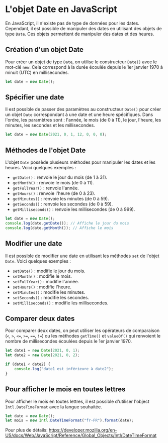# L'objet Date en JavaScript

En JavaScript, il n'existe pas de type de données pour les dates. Cependant, il est possible de manipuler des dates en utilisant des objets de type `Date`. Ces objets permettent de manipuler des dates et des heures.

## Création d'un objet Date

Pour créer un objet de type `Date`, on utilise le constructeur `Date()` avec le mot-clé `new`. Cela correspond à la durée écoulée depuis le 1er janvier 1970 à minuit (UTC) en millisecondes.

```javascript
let date = new Date();
```

## Spécifier une date

Il est possible de passer des paramètres au constructeur `Date()` pour créer un objet `Date` correspondant à une date et une heure spécifiques. Dans l'ordre, les paramètres sont : l'année, le mois (de 0 à 11), le jour, l'heure, les minutes, les secondes et les millisecondes.

```javascript
let date = new Date(2021, 0, 1, 12, 0, 0, 0);
```

## Méthodes de l'objet Date

L'objet `Date` possède plusieurs méthodes pour manipuler les dates et les heures. Voici quelques exemples :

-   `getDate()` : renvoie le jour du mois (de 1 à 31).
-   `getMonth()` : renvoie le mois (de 0 à 11).
-   `getFullYear()` : renvoie l'année.
-   `getHours()` : renvoie l'heure (de 0 à 23).
-   `getMinutes()` : renvoie les minutes (de 0 à 59).
-   `getSeconds()` : renvoie les secondes (de 0 à 59).
-   `getMilliseconds()` : renvoie les millisecondes (de 0 à 999).

```javascript
let date = new Date();
console.log(date.getDate()); // Affiche le jour du mois
console.log(date.getMonth()); // Affiche le mois
```

## Modifier une date

Il est possible de modifier une date en utilisant les méthodes `set` de l'objet `Date`. Voici quelques exemples :

-   `setDate()` : modifie le jour du mois.
-   `setMonth()` : modifie le mois.
-   `setFullYear()` : modifie l'année.
-   `setHours()` : modifie l'heure.
-   `setMinutes()` : modifie les minutes.
-   `setSeconds()` : modifie les secondes.
-   `setMilliseconds()` : modifie les millisecondes.

## Comparer deux dates

Pour comparer deux dates, on peut utiliser les opérateurs de comparaison (`<`, `>`, `<=`, `>=`, `==`, `!=`) ou les méthodes `getTime()` et `valueOf()` qui renvoient le nombre de millisecondes écoulées depuis le 1er janvier 1970.

```javascript
let date1 = new Date(2021, 0, 1);
let date2 = new Date(2021, 0, 2);

if (date1 < date2) {
    console.log("date1 est inférieure à date2");
}
```

## Pour afficher le mois en toutes lettres

Pour afficher le mois en toutes lettres, il est possible d'utiliser l'object `Intl.DateTimeFormat` avec la langue souhaitée.

```javascript
let date = new Date();
let mois = new Intl.DateTimeFormat("fr-FR").format(date);
```

Pour plus de détails: https://developer.mozilla.org/en-US/docs/Web/JavaScript/Reference/Global_Objects/Intl/DateTimeFormat
